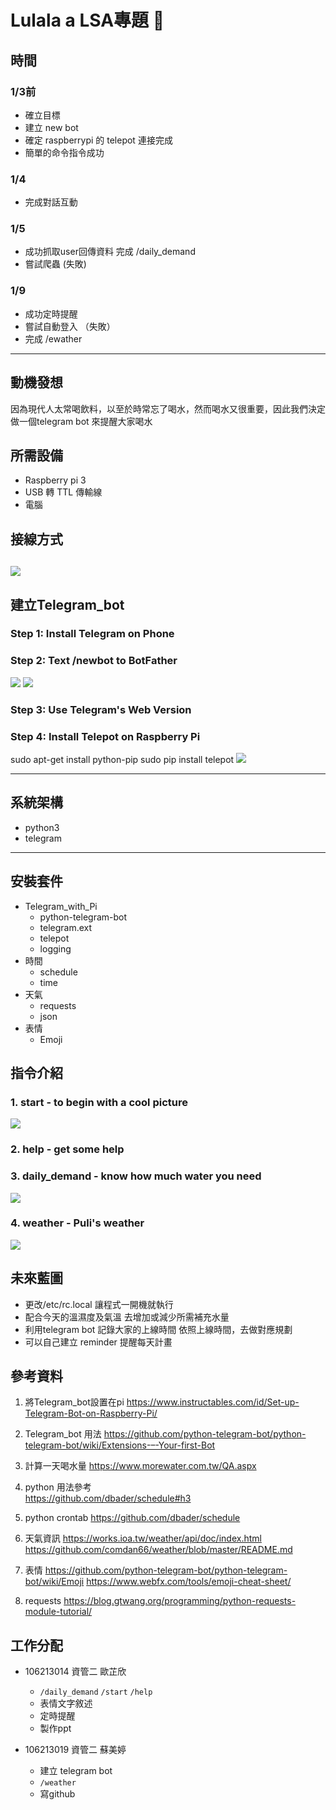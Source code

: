Lulala a LSA專題 :baby: 
===
## 時間

### 1/3前

- 確立目標
- 建立 new bot
- 確定 raspberrypi 的 telepot 連接完成
- 簡單的命令指令成功


### 1/4
- 完成對話互動

### 1/5
- 成功抓取user回傳資料 完成 /daily_demand
- 嘗試爬蟲 (失敗)

### 1/9
- 成功定時提醒
- 嘗試自動登入 （失敗）
- 完成 /ewather
---
## 動機發想
因為現代人太常喝飲料，以至於時常忘了喝水，然而喝水又很重要，因此我們決定做一個telegram bot 來提醒大家喝水

## 所需設備
- Raspberry pi 3 
- USB 轉 TTL 傳輸線 
- 電腦

## 接線方式
![](https://i.imgur.com/6adE2Ek.png)
---
## 建立Telegram_bot
### Step 1: Install Telegram on Phone
### Step 2: Text /newbot to BotFather
![](https://i.imgur.com/WY5dtmq.png)
![](https://i.imgur.com/yuculUx.png)
### Step 3: Use Telegram's Web Version
### Step 4: Install Telepot on Raspberry Pi
sudo apt-get install python-pip
sudo pip install telepot
![](https://i.imgur.com/yWMn5MG.png)

---

## 系統架構

- python3
- telegram
 
---

## 安裝套件
- Telegram_with_Pi
  - python-telegram-bot
  - telegram.ext
  - telepot
  - logging
- 時間 
  - schedule
  - time
- 天氣 
  - requests
  - json
- 表情
  - Emoji


## 指令介紹
### 1. start - to begin with a cool picture

![](https://i.imgur.com/qh5PocY.png)
### 2. help - get some help 

### 3. daily_demand - know how much water you need

![](https://i.imgur.com/V8xOPai.png)

### 4. weather - Puli's weather

![](https://i.imgur.com/0jjMyFx.png)


## 未來藍圖

- 更改/etc/rc.local 讓程式一開機就執行
- 配合今天的溫濕度及氣溫 去增加或減少所需補充水量
- 利用telegram bot 記錄大家的上線時間  依照上線時間，去做對應規劃
- 可以自己建立 reminder 提醒每天計畫


## 參考資料
1. 將Telegram_bot設置在pi
https://www.instructables.com/id/Set-up-Telegram-Bot-on-Raspberry-Pi/

2. Telegram_bot 用法
https://github.com/python-telegram-bot/python-telegram-bot/wiki/Extensions-–-Your-first-Bot

3. 計算一天喝水量
https://www.morewater.com.tw/QA.aspx

4. python 用法參考  
https://github.com/dbader/schedule#h3

5. python crontab
https://github.com/dbader/schedule

6. 天氣資訊 
https://works.ioa.tw/weather/api/doc/index.html
https://github.com/comdan66/weather/blob/master/README.md

7. 表情 
https://github.com/python-telegram-bot/python-telegram-bot/wiki/Emoji
https://www.webfx.com/tools/emoji-cheat-sheet/

8. requests
https://blog.gtwang.org/programming/python-requests-module-tutorial/

## 工作分配

- 106213014 資管二  歐芷欣 

    - `/daily_demand` `/start` `/help`
    -  表情文字敘述
    -  定時提醒 
    -  製作ppt 

- 106213019 資管二  蘇美婷 

    -  建立 telegram bot
    - `/weather` 
    -  寫github
